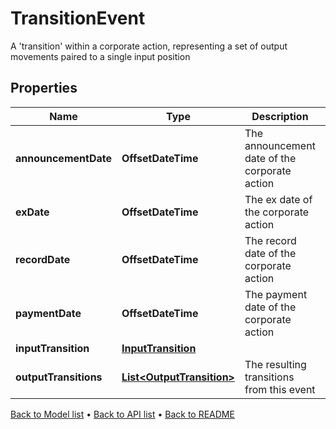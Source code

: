 

# TransitionEvent

A 'transition' within a corporate action, representing a set of output movements paired to a single input position

## Properties

| Name | Type | Description | Notes |
|------------ | ------------- | ------------- | -------------|
|**announcementDate** | **OffsetDateTime** | The announcement date of the corporate action |  [optional] |
|**exDate** | **OffsetDateTime** | The ex date of the corporate action |  [optional] |
|**recordDate** | **OffsetDateTime** | The record date of the corporate action |  [optional] |
|**paymentDate** | **OffsetDateTime** | The payment date of the corporate action |  [optional] |
|**inputTransition** | [**InputTransition**](InputTransition.md) |  |  [optional] |
|**outputTransitions** | [**List&lt;OutputTransition&gt;**](OutputTransition.md) | The resulting transitions from this event |  [optional] |



[Back to Model list](../README.md#documentation-for-models) &#8226; [Back to API list](../README.md#documentation-for-api-endpoints) &#8226; [Back to README](../README.md)


